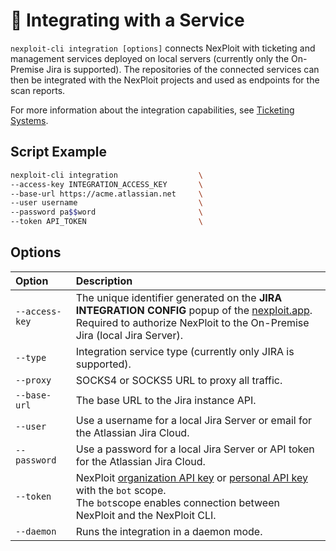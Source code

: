 # 🧩 Integrating with a Service
`nexploit-cli integration [options]` connects NexPloit with ticketing and management services deployed on local servers (currently only the On-Premise Jira is supported). The repositories of the connected services can then be integrated with the NexPloit projects and used as endpoints for the scan reports.

For more information about the integration capabilities, see [Ticketing Systems](/guide/pipeline-integration/ticketing-systems/ticketing-overview.md).

## Script Example
```bash
nexploit-cli integration                  \
--access-key INTEGRATION_ACCESS_KEY       \
--base-url https://acme.atlassian.net     \
--user username                           \
--password pa$$word                       \
--token API_TOKEN                         \
```
## Options
|  **Option** | **Description** |
|:--|:--|
| ```--access-key``` | The unique identifier generated on the **JIRA INTEGRATION CONFIG** popup of the [nexploit.app](https://nexploit.app/).<br> Required to authorize NexPloit to the On-Premise Jira (local Jira Server). |
| ```--type``` | Integration service type (currently only JIRA is supported). |
| ```--proxy``` | SOCKS4 or SOCKS5 URL to proxy all traffic. |
| ```--base-url``` | The base URL to the Jira instance API. |
| ```--user``` | Use a username for a local Jira Server or email for the Atlassian Jira Cloud. |
| ```--password``` | Use a password for a local Jira Server or API token for the Atlassian Jira Cloud. |
| ```--token``` | NexPloit [organization API key](https://kb.neuralegion.com/#/guide/np-web-ui/advanced-set-up/managing-org?id=managing-organization-apicli-authentication-tokens) or [personal API key](https://kb.neuralegion.com/#/guide/np-web-ui/advanced-set-up/managing-personal-account?id=managing-your-personal-api-keys-authentication-tokens) with the `bot` scope.<br> The `bot`scope enables connection between NexPloit and the NexPloit CLI. |
| ```--daemon``` | Runs the integration in a daemon mode. |


